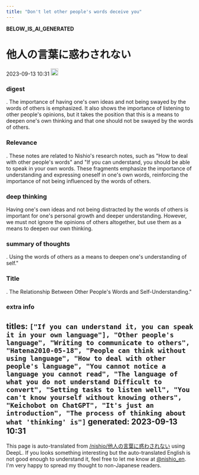 ```yaml
---
title: "Don't let other people's words deceive you"
---
```


__BELOW_IS_AI_GENERATED__
# 他人の言葉に惑わされない
 2023-09-13 10:31 <img src='https://scrapbox.io/api/pages/nishio-en/omni/icon' alt='omni.icon' height="19.5"/>
### digest
.
The importance of having one's own ideas and not being swayed by the words of others is emphasized. It also shows the importance of listening to other people's opinions, but it takes the position that this is a means to deepen one's own thinking and that one should not be swayed by the words of others.

### Relevance
.
These notes are related to Nishio's research notes, such as "How to deal with other people's words" and "If you can understand, you should be able to speak in your own words. These fragments emphasize the importance of understanding and expressing oneself in one's own words, reinforcing the importance of not being influenced by the words of others.

### deep thinking
Having one's own ideas and not being distracted by the words of others is important for one's personal growth and deeper understanding. However, we must not ignore the opinions of others altogether, but use them as a means to deepen our own thinking.

### summary of thoughts
.
Using the words of others as a means to deepen one's understanding of self."

### Title
.
The Relationship Between Other People's Words and Self-Understanding."

### extra info
titles: `["If you can understand it, you can speak it in your own language"], "Other people's language", "Writing to communicate to others", "Hatena2010-05-18", "People can think without using language", "How to deal with other people's language", "You cannot notice a language you cannot read", "The language of what you do not understand Difficult to convert", "Setting tasks to listen well", "You can't know yourself without knowing others", "Keichobot on ChatGPT", "It's just an introduction", "The process of thinking about what 'thinking' is"]`
generated: 2023-09-13 10:31
---
This page is auto-translated from [/nishio/他人の言葉に惑わされない](https://scrapbox.io/nishio/他人の言葉に惑わされない) using DeepL. If you looks something interesting but the auto-translated English is not good enough to understand it, feel free to let me know at [@nishio_en](https://twitter.com/nishio_en). I'm very happy to spread my thought to non-Japanese readers.